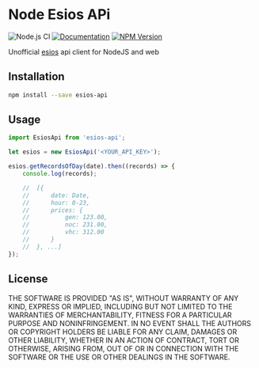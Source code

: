 # Node Esios APi

![Node.js CI](https://github.com/alvaro-octal/node-esios-api/workflows/Node.js%20CI/badge.svg) [![Documentation](https://github.com/alvaro-octal/node-esios-api/workflows/Documentation/badge.svg)](https://alvaro-octal.github.io/node-esios-api/) [![NPM Version](https://badge.fury.io/js/esios-api.svg)](https://www.npmjs.com/package/esios-api)

Unofficial [esios](https://www.esios.ree.es/es) api client for NodeJS and web

## Installation

```bash
npm install --save esios-api
```

## Usage

```javascript
import EsiosApi from 'esios-api';

let esios = new EsiosApi('<YOUR_API_KEY>');

esios.getRecordsOfDay(date).then((records) => {
    console.log(records);

    //  [{
    //      date: Date,
    //      hour: 0-23,
    //      prices: {
    //          gen: 123.00,
    //          noc: 231.00,
    //          vhc: 312.00
    //      }
    //  }, ...]
});
```

## License

THE SOFTWARE IS PROVIDED "AS IS", WITHOUT WARRANTY OF ANY KIND, EXPRESS OR IMPLIED, INCLUDING BUT NOT LIMITED TO THE WARRANTIES OF MERCHANTABILITY, FITNESS FOR A PARTICULAR PURPOSE AND NONINFRINGEMENT. IN NO EVENT SHALL THE AUTHORS OR COPYRIGHT HOLDERS BE LIABLE FOR ANY CLAIM, DAMAGES OR OTHER LIABILITY, WHETHER IN AN ACTION OF CONTRACT, TORT OR OTHERWISE, ARISING FROM, OUT OF OR IN CONNECTION WITH THE SOFTWARE OR THE USE OR OTHER DEALINGS IN THE SOFTWARE.
